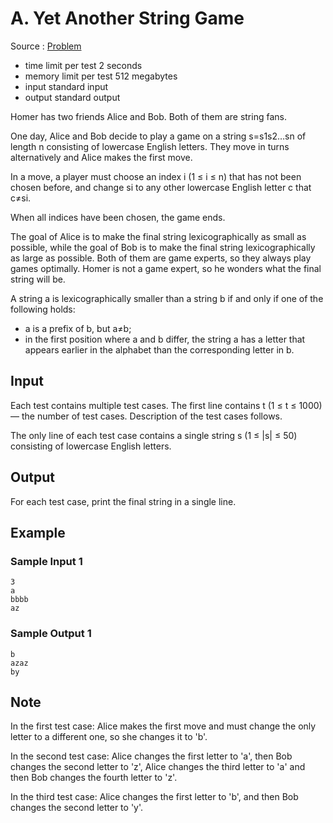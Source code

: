 # A. Yet Another String Game

Source : [Problem](https://codeforces.com/problemset/problem/1480/A)

- time limit per test 2 seconds
- memory limit per test 512 megabytes
- input standard input
- output standard output

Homer has two friends Alice and Bob. Both of them are string fans.

One day, Alice and Bob decide to play a game on a string s=s1s2…sn
of length n
consisting of lowercase English letters. They move in turns alternatively and Alice makes the first move.

In a move, a player must choose an index i (1 ≤ i ≤ n) that has not been chosen before, and change si
to any other lowercase English letter c that c≠si.

When all indices have been chosen, the game ends.

The goal of Alice is to make the final string lexicographically as small as possible, while the goal of Bob is to make the final string lexicographically as large as possible. Both of them are game experts, so they always play games optimally. Homer is not a game expert, so he wonders what the final string will be.

A string a is lexicographically smaller than a string b
if and only if one of the following holds:

- a is a prefix of b, but a≠b;
- in the first position where a and b differ, the string a has a letter that appears earlier in the alphabet than the corresponding letter in b.

## Input

Each test contains multiple test cases. The first line contains t (1 ≤ t ≤ 1000) — the number of test cases. Description of the test cases follows.

The only line of each test case contains a single string s (1 ≤ |s| ≤ 50) consisting of lowercase English letters.

## Output

For each test case, print the final string in a single line.

## Example

### Sample Input 1

    3
    a
    bbbb
    az

### Sample Output 1

    b
    azaz
    by

## Note

In the first test case: Alice makes the first move and must change the only letter to a different one, so she changes it to 'b'.

In the second test case: Alice changes the first letter to 'a', then Bob changes the second letter to 'z', Alice changes the third letter to 'a' and then Bob changes the fourth letter to 'z'.

In the third test case: Alice changes the first letter to 'b', and then Bob changes the second letter to 'y'.
